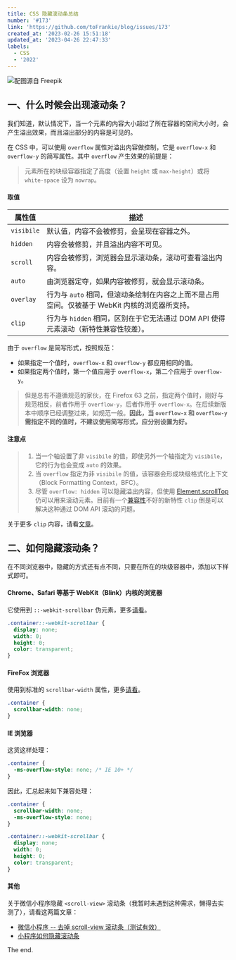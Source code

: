 ```yaml
---
title: CSS 隐藏滚动条总结
number: '#173'
link: 'https://github.com/toFrankie/blog/issues/173'
created_at: '2023-02-26 15:51:18'
updated_at: '2023-04-26 22:47:33'
labels:
  - CSS
  - '2022'
---
```

![配图源自 Freepik](https://upload-images.jianshu.io/upload_images/5128488-72a7790449ca20f7.jpeg?imageMogr2/auto-orient/strip%7CimageView2/2/w/1240)


## 一、什么时候会出现滚动条？

我们知道，默认情况下，当一个元素的内容大小超过了所在容器的空间大小时，会产生溢出效果，而且溢出部分的内容是可见的。

在 CSS 中，可以使用 `overflow` 属性对溢出内容做控制，它是 `overflow-x` 和 `overflow-y` 的简写属性。其中 `overflow` 产生效果的前提是：

> 元素所在的块级容器指定了高度（设置 `height` 或 `max-height`）或将 `white-space` 设为 `nowrap`。

#### 取值

| 属性值 | 描述 |
| --- | --- |
| `visibile` | 默认值，内容不会被修剪，会呈现在容器之外。 |
| `hidden` | 内容会被修剪，并且溢出内容不可见。 |
| `scroll` | 内容会被修剪，浏览器会显示滚动条，滚动可查看溢出内容。|
| `auto` | 由浏览器定夺，如果内容被修剪，就会显示滚动条。 |
| `overlay` | 行为与 `auto` 相同，但滚动条绘制在内容之上而不是占用空间。仅被基于 WebKit 内核的浏览器所支持。  |
| `clip` | 行为与 `hidden` 相同，区别在于它无法通过 DOM API 使得元素滚动（新特性兼容性较差）。 |

由于 `overflow` 是简写形式，按照规范：
* 如果指定一个值时，`overflow-x` 和 `overflow-y` 都应用相同的值。
* 如果指定两个值时，第一个值应用于 `overflow-x`，第二个应用于 `overflow-y`。

> 但是总有不遵循规范的家伙，在 Firefox 63 之前，指定两个值时，刚好与规范相反，前者作用于 `overflow-y`，后者作用于 `overflow-x`。在后续新版本中顺序已经调整过来，如规范一般。**因此，当 `overflow-x` 和 `overflow-y` 需指定不同的值时，不建议使用简写形式，应分别设置为好。**


#### 注意点

> 1. 当一个轴设置了非 `visibile` 的值，即使另外一个轴指定为 `visibile`，它的行为也会变成 `auto` 的效果。
> 2. 当 `overflow` 指定为非 `visibile` 的值，该容器会形成块级格式化上下文（Block Formatting Context，BFC）。
> 3. 尽管 `overflow: hidden` 可以隐藏溢出内容，但使用 [Element.scrollTop](https://developer.mozilla.org/zh-CN/docs/Web/API/Element/scrollTop) 仍可以用来滚动元素。目前有一个[兼容性](https://caniuse.com/?search=overflow%3A%20clip)不好的新特性 `clip` 倒是可以解决这种通过 DOM API 滚动的问题。

关于更多 `clip` 内容，请看[文章](https://www.zhangxinxu.com/wordpress/2022/02/css-overflow-clip-margin/)。

## 二、如何隐藏滚动条？

在不同浏览器中，隐藏的方式还有点不同，只要在所在的块级容器中，添加以下样式即可。

#### Chrome、Safari 等基于 WebKit（Blink）内核的浏览器

它使用到 `::-webkit-scrollbar` 伪元素，更多[请看](https://developer.mozilla.org/zh-CN/docs/Web/CSS/::-webkit-scrollbar)。

```css
.container::-webkit-scrollbar {
  display: none;
  width: 0;
  height: 0;
  color: transparent;
}
```

#### FireFox 浏览器

使用到标准的 `scrollbar-width` 属性，更多[请看](https://developer.mozilla.org/zh-CN/docs/Web/CSS/scrollbar-width)。

```css
.container {
  scrollbar-width: none;
}
```

#### IE 浏览器

这货这样处理：

```css
.container {
  -ms-overflow-style: none; /* IE 10+ */
}
```

因此，汇总起来如下兼容处理：

```css
.container {
  scrollbar-width: none;
  -ms-overflow-style: none;
}

.container::-webkit-scrollbar {
  display: none;
  width: 0;
  height: 0;
  color: transparent;
}
```

#### 其他

关于微信小程序隐藏 `<scroll-view>` 滚动条（我暂时未遇到这种需求，懒得去实测了），请看这两篇文章：

* [微信小程序 -- 去掉 scroll-view 滚动条（测试有效）](https://blog.csdn.net/qq_41638795/article/details/98172326)
* [小程序如何隐藏滚动条](https://developers.weixin.qq.com/community/develop/doc/00024e761d872887f24858d0252000)

The end.

